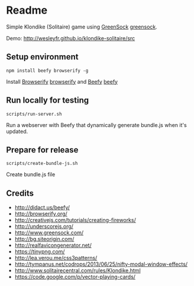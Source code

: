Readme
======
Simple Klondike (Solitaire) game using [GreenSock] [greensock].

Demo: http://wesleyfr.github.io/klondike-solitaire/src


Setup environment
---
	npm install beefy browserify -g
Install [Browserify] [browserify] and [Beefy] [beefy]

Run locally for testing
---
    scripts/run-server.sh
Run a webserver with Beefy that dynamically generate bundle.js when it's updated.

Prepare for release
---
    scripts/create-bundle-js.sh
Create bundle.js file



Credits
---
* http://didact.us/beefy/
* http://browserify.org/
* http://creativejs.com/tutorials/creating-fireworks/
* http://underscorejs.org/
* http://www.greensock.com/
* http://bg.siteorigin.com/
* http://realfavicongenerator.net/
* https://tinypng.com/
* http://lea.verou.me/css3patterns/
* http://tympanus.net/codrops/2013/06/25/nifty-modal-window-effects/
* http://www.solitairecentral.com/rules/Klondike.html
* https://code.google.com/p/vector-playing-cards/

[greensock]:http://www.greensock.com/
[browserify]:http://browserify.org/
[beefy]:http://didact.us/beefy/
    
